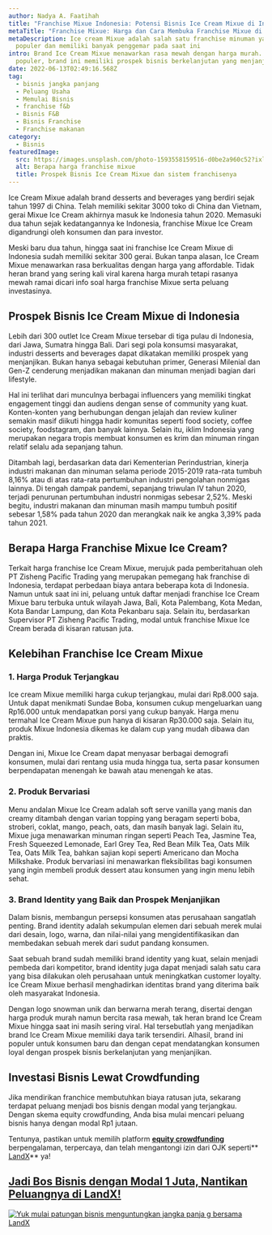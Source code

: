 ```yaml
---
author: Nadya A. Faatihah
title: "Franchise Mixue Indonesia: Potensi Bisnis Ice Cream Mixue di Indonesia"
metaTitle: "Franchise Mixue: Harga dan Cara Membuka Franchise Mixue di Indonesia"
metaDescription: Ice cream Mixue adalah salah satu franchise minuman yang tengah
  populer dan memiliki banyak penggemar pada saat ini
intro: Brand Ice Cream Mixue menawarkan rasa mewah dengan harga murah. Semakin
  populer, brand ini memiliki prospek bisnis berkelanjutan yang menjanjikan.
date: 2022-06-13T02:49:16.568Z
tag:
  - bisnis jangka panjang
  - Peluang Usaha
  - Memulai Bisnis
  - franchise f&b
  - Bisnis F&B
  - Bisnis Franchise
  - Franchise makanan
category:
  - Bisnis
featuredImage:
  src: https://images.unsplash.com/photo-1593558159516-d0be2a960c52?ixlib=rb-1.2.1&ixid=MnwxMjA3fDB8MHxwaG90by1wYWdlfHx8fGVufDB8fHx8&auto=format&fit=crop&w=774&q=80
  alt: Berapa harga franchise mixue
  title: Prospek Bisnis Ice Cream Mixue dan sistem franchisenya
---
```

<!--StartFragment-->

Ice Cream Mixue adalah brand desserts and beverages yang berdiri sejak tahun 1997 di China. Telah memiliki sekitar 3000 toko di China dan Vietnam, gerai Mixue Ice Cream akhirnya masuk ke Indonesia tahun 2020. Memasuki dua tahun sejak kedatangannya ke Indonesia, franchise Mixue Ice Cream digandrungi oleh konsumen dan para investor.

Meski baru dua tahun, hingga saat ini franchise Ice Cream Mixue di Indonesia sudah memiliki sekitar 300 gerai. Bukan tanpa alasan, Ice Cream Mixue menawarkan rasa berkualitas dengan harga yang affordable. Tidak heran brand yang sering kali viral karena harga murah tetapi rasanya mewah ramai dicari info soal harga franchise Mixue serta peluang investasinya. 

## Prospek Bisnis Ice Cream Mixue di Indonesia

Lebih dari 300 outlet Ice Cream Mixue tersebar di tiga pulau di Indonesia, dari Jawa, Sumatra hingga Bali. Dari segi pola konsumsi masyarakat, industri desserts and beverages dapat dikatakan memiliki prospek yang menjanjikan. Bukan hanya sebagai kebutuhan primer, Generasi Milenial dan Gen-Z cenderung menjadikan makanan dan minuman menjadi bagian dari lifestyle.

Hal ini terlihat dari munculnya berbagai influencers yang memiliki tingkat engagement tinggi dan audiens dengan sense of community yang kuat. Konten-konten yang berhubungan dengan jelajah dan review kuliner semakin masif diikuti hingga hadir komunitas seperti food society, coffee society, foodstagram, dan banyak lainnya. Selain itu, iklim Indonesia yang merupakan negara tropis membuat konsumen es krim dan minuman ringan relatif selalu ada sepanjang tahun. 

Ditambah lagi, berdasarkan data dari Kementerian Perindustrian, kinerja industri makanan dan minuman selama periode 2015-2019 rata-rata tumbuh 8,16% atau di atas rata-rata pertumbuhan industri pengolahan nonmigas lainnya. Di tengah dampak pandemi, sepanjang triwulan IV tahun 2020, terjadi penurunan pertumbuhan industri nonmigas sebesar 2,52%. Meski begitu, industri makanan dan minuman masih mampu tumbuh positif sebesar 1,58% pada tahun 2020 dan merangkak naik ke angka 3,39% pada tahun 2021.

## Berapa Harga Franchise Mixue Ice Cream?

Terkait harga franchise Ice Cream Mixue, merujuk pada pemberitahuan oleh PT Zisheng Pacific Trading yang merupakan pemegang hak franchise di Indonesia, terdapat perbedaan biaya antara beberapa kota di Indonesia. Namun untuk saat ini ini, peluang untuk daftar menjadi franchise Ice Cream Mixue baru terbuka untuk wilayah Jawa, Bali, Kota Palembang, Kota Medan, Kota Bandar Lampung, dan Kota Pekanbaru saja. Selain itu, berdasarkan Supervisor PT Zisheng Pacific Trading, modal untuk franchise Mixue Ice Cream berada di kisaran ratusan juta.

## Kelebihan Franchise Ice Cream Mixue

### 1. Harga Produk Terjangkau

Ice cream Mixue memiliki harga cukup terjangkau, mulai dari Rp8.000 saja. Untuk dapat menikmati Sundae Boba, konsumen cukup mengeluarkan uang Rp16.000 untuk mendapatkan porsi yang cukup banyak. Harga menu termahal Ice Cream Mixue pun hanya di kisaran Rp30.000 saja. Selain itu, produk Mixue Indonesia dikemas ke dalam cup yang mudah dibawa dan praktis. 

Dengan ini, Mixue Ice Cream dapat menyasar berbagai demografi konsumen, mulai dari rentang usia muda hingga tua, serta pasar konsumen berpendapatan menengah ke bawah atau menengah ke atas.

### 2. Produk Bervariasi 

Menu andalan Mixue Ice Cream adalah soft serve vanilla yang manis dan creamy ditambah dengan varian topping yang beragam seperti boba, stroberi, coklat, mango, peach, oats, dan masih banyak lagi. Selain itu, Mixue juga menawarkan minuman ringan seperti Peach Tea, Jasmine Tea, Fresh Squeezed Lemonade, Earl Grey Tea, Red Bean Milk Tea, Oats Milk Tea, Oats Milk Tea, bahkan sajian kopi seperti Americano dan Mocha Milkshake. Produk bervariasi ini menawarkan fleksibilitas bagi konsumen yang ingin membeli produk dessert atau konsumen yang ingin menu lebih sehat. 

### 3. Brand Identity yang Baik dan Prospek Menjanjikan

Dalam bisnis, membangun persepsi konsumen atas perusahaan sangatlah penting. Brand identity adalah sekumpulan elemen dari sebuah merek mulai dari desain, logo, warna, dan nilai-nilai yang mengidentifikasikan dan membedakan sebuah merek dari sudut pandang konsumen. 

Saat sebuah brand sudah memiliki brand identity yang kuat, selain menjadi pembeda dari kompetitor, brand identity juga dapat menjadi salah satu cara yang bisa dilakukan oleh perusahaan untuk meningkatkan customer loyalty. Ice Cream Mixue berhasil menghadirkan identitas brand yang diterima baik oleh masyarakat Indonesia. 

Dengan logo snowman unik dan berwarna merah terang, disertai dengan harga produk murah namun bercita rasa mewah, tak heran brand Ice Cream Mixue hingga saat ini masih sering viral. Hal tersebutlah yang menjadikan brand Ice Cream Mixue memiliki daya tarik tersendiri. Alhasil, brand ini populer untuk konsumen baru dan dengan cepat mendatangkan konsumen loyal dengan prospek bisnis berkelanjutan yang menjanjikan.

## Investasi Bisnis Lewat Crowdfunding 

Jika mendirikan franchice membutuhkan biaya ratusan juta, sekarang terdapat peluang menjadi bos bisnis dengan modal yang terjangkau. Dengan skema equity crowdfunding, Anda bisa mulai mencari peluang bisnis hanya dengan modal Rp1 jutaan. 

Tentunya, pastikan untuk memilih platform **[equity crowdfunding](https://landx.id/)** berpengalaman, terpercaya, dan telah mengantongi izin dari OJK seperti** [LandX](https://landx.id/)** ya!

## [Jadi Bos Bisnis dengan Modal 1 Juta, Nantikan Peluangnya di LandX!](https://landx.id/project/?utm_source=Blog&utm_medium=organic+keyword&utm_campaign=blog&utm_id=Blog)

<!--StartFragment-->

[![Yuk mulai patungan bisnis menguntungkan jangka panja g bersama LandX](https://accountgram-production.sfo2.cdn.digitaloceanspaces.com/landx_ghost/2021/09/Equity-Crowdfunding-di-Indonesia-1--3.png)](https://landx.id/project/?utm_source=Blog&utm_medium=organic+keyword&utm_campaign=blog&utm_id=Blog)

<!--EndFragment-->